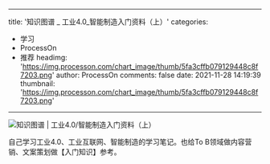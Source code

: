 
---
title: '知识图谱 _ 工业4.0_智能制造入门资料（上）'
categories: 
 - 学习
 - ProcessOn
 - 推荐
headimg: 'https://img.processon.com/chart_image/thumb/5fa3cffb079129448c8f7203.png'
author: ProcessOn
comments: false
date: 2021-11-28 14:19:39
thumbnail: 'https://img.processon.com/chart_image/thumb/5fa3cffb079129448c8f7203.png'
---

<div>   
<img class="thumb" alt="知识图谱 | 工业4.0/智能制造入门资料（上）" src="https://img.processon.com/chart_image/thumb/5fa3cffb079129448c8f7203.png" referrerpolicy="no-referrer">
<p>自己学习工业4.0、工业互联网、智能制造的学习笔记。也给To B领域做内容营销、文案策划做【入门知识】参考。</p>  
</div>
            